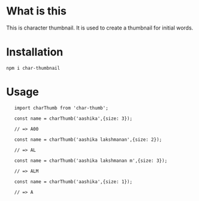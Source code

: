 # What is this
 This is character thumbnail. It is used to  create a thumbnail for  initial words. 

# Installation
`npm i char-thumbnail`

# Usage

````
   import charThumb from 'char-thumb'; 

   const name = charThumb('aashika',{size: 3});

   // => A00

   const name = charThumb('aashika lakshmanan',{size: 2});

   // => AL

   const name = charThumb('aashika lakshmanan m',{size: 3});

   // => ALM

   const name = charThumb('aashika',{size: 1});

   // => A

````
